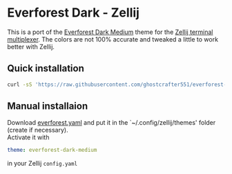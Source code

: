 # Everforest Dark - Zellij
This is a port of the [Everforest Dark Medium](https://github.com/sainnhe/everforest) theme for the [Zellij terminal multiplexer](https://github.com/zellij-org/zellij). 
The colors are not 100% accurate and tweaked a little to work better with Zellij.

## Quick installation  
```bash
curl -sS 'https://raw.githubusercontent.com/ghostcrafter551/everforest-dark-zellij/main/install.sh' | bash
```
## Manual installaion
Download [everforest.yaml](https://raw.githubusercontent.com/ghostcrafter551/everforest-dark-zellij/main/everforest.yaml) and put it in the `~/.config/zellij/themes' folder (create if necessary).  
Activate it with 
```yaml
theme: everforest-dark-medium
```
in your Zellij `config.yaml`
